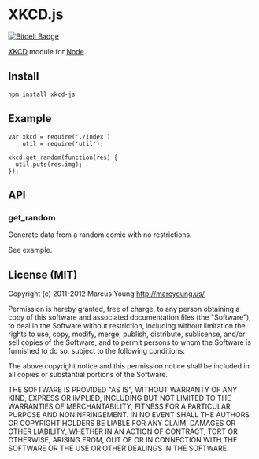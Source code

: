 XKCD.js
=======
[![Bitdeli Badge](https://d2weczhvl823v0.cloudfront.net/myoung34/xkcd-js/trend.png)](https://bitdeli.com/free "Bitdeli Badge")

[XKCD](http://www.xkcd.com/) module for [Node](http://nodejs.org/).

## Install
    npm install xkcd-js

## Example

    var xkcd = require('./index')
      , util = require('util');

    xkcd.get_random(function(res) {
      util.puts(res.img);
    });


## API

### get_random

Generate data from a random comic with no restrictions.

See example.

## License (MIT)

Copyright (c) 2011-2012 Marcus Young <http://marcyoung.us/>

Permission is hereby granted, free of charge, to any person obtaining a copy
of this software and associated documentation files (the "Software"), to deal
in the Software without restriction, including without limitation the rights
to use, copy, modify, merge, publish, distribute, sublicense, and/or sell
copies of the Software, and to permit persons to whom the Software is
furnished to do so, subject to the following conditions:

The above copyright notice and this permission notice shall be included in
all copies or substantial portions of the Software.

THE SOFTWARE IS PROVIDED "AS IS", WITHOUT WARRANTY OF ANY KIND, EXPRESS OR
IMPLIED, INCLUDING BUT NOT LIMITED TO THE WARRANTIES OF MERCHANTABILITY,
FITNESS FOR A PARTICULAR PURPOSE AND NONINFRINGEMENT. IN NO EVENT SHALL THE
AUTHORS OR COPYRIGHT HOLDERS BE LIABLE FOR ANY CLAIM, DAMAGES OR OTHER
LIABILITY, WHETHER IN AN ACTION OF CONTRACT, TORT OR OTHERWISE, ARISING FROM,
OUT OF OR IN CONNECTION WITH THE SOFTWARE OR THE USE OR OTHER DEALINGS IN
THE SOFTWARE.

